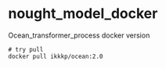 # nought_model_docker
Ocean_transformer_process docker version
```
# try pull
docker pull ikkkp/ocean:2.0
```
